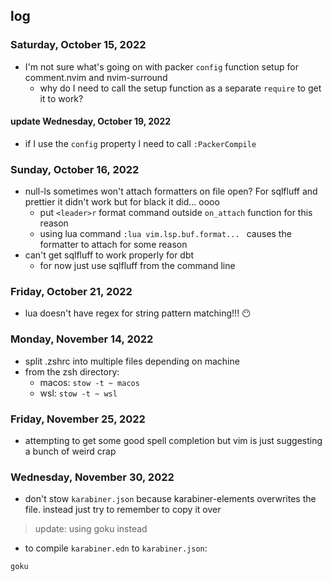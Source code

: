 ## log

### Saturday, October 15, 2022

- I'm not sure what's going on with packer `config` function setup for comment.nvim and nvim-surround
  - why do I need to call the setup function as a separate `require` to get it to work?

#### update Wednesday, October 19, 2022

- if I use the `config` property I need to call `:PackerCompile`

### Sunday, October 16, 2022

- null-ls sometimes won't attach formatters on file open? For sqlfluff and prettier it didn't work but for black it did...
  oooo
  - put `<leader>r` format command outside `on_attach` function for this reason
  - using lua command `:lua vim.lsp.buf.format... ` causes the formatter to attach for some reason
- can't get sqlfluff to work properly for dbt
  - for now just use sqlfluff from the command line

### Friday, October 21, 2022

- lua doesn't have regex for string pattern matching!!! 😶

### Monday, November 14, 2022

- split .zshrc into multiple files depending on machine
- from the zsh directory:
  - macos: `stow -t ~ macos`
  - wsl: `stow -t ~ wsl`

### Friday, November 25, 2022
- attempting to get some good spell completion but vim is just suggesting a bunch of weird crap

### Wednesday, November 30, 2022
- don't stow `karabiner.json` because karabiner-elements overwrites the file. instead just try to remember to copy it over

> update: using goku instead
- to compile `karabiner.edn` to `karabiner.json`:
```
goku
```
